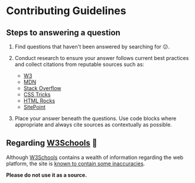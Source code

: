 # Contributing Guidelines

## Steps to answering a question

1.  Find questions that haven't been answered by searching for 😕.

2.  Conduct research to ensure your answer follows current best practices
and collect citations from reputable sources such as:

    *   [W3](http://www.w3.org/)
    *   [MDN](https://developer.mozilla.org/)
    *   [Stack Overflow](https://stackoverflow.com/)
    *   [CSS Tricks](https://css-tricks.com/)
    *   [HTML Rocks](http://www.html5rocks.com/)
    *   [SitePoint](http://www.sitepoint.com/)

3.  Place your answer beneath the questions. Use code blocks where appropriate
and always cite sources as contextually as possible.

## Regarding [W3Schools](http://www.w3schools.com/) 🐛

Although [W3Schools](http://www.w3schools.com/) contains a wealth of
information regarding the web platform, the site is
[known to contain some inaccuracies](http://www.w3fools.com/).

**Please do not use it as a source.**

